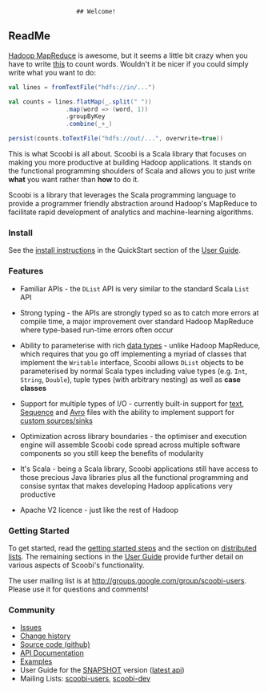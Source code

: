 
                   
                     
                       ## Welcome!
## ReadMe

[Hadoop MapReduce](http://hadoop.apache.org/) is awesome, but it seems a little bit crazy when you have to write [this](http://wiki.apache.org/hadoop/WordCount) to count words. Wouldn't it be nicer if you could simply write what you want to do:

```scala
val lines = fromTextFile("hdfs://in/...")

val counts = lines.flatMap(_.split(" "))
                .map(word => (word, 1))
                .groupByKey
                .combine(_+_)

persist(counts.toTextFile("hdfs://out/...", overwrite=true))
```

This is what Scoobi is all about. Scoobi is a Scala library that focuses on making you more productive at building Hadoop applications. It stands on the functional programming shoulders of Scala and allows you to just write **what** you want rather than **how** to do it.

Scoobi is a library that leverages the Scala programming language to provide a programmer friendly abstraction around Hadoop's MapReduce to facilitate rapid development of analytics and machine-learning algorithms.

### Install

See the [install instructions](http://nicta.github.com/scoobi/guide/Quick%20Start.html#Installing+Scoobi) in the QuickStart section of the [User Guide](http://nicta.github.com/scoobi/guide/User%20Guide.html).

### Features

 * Familiar APIs - the `DList` API is very similar to the standard Scala `List` API

 * Strong typing - the APIs are strongly typed so as to catch more errors at compile time, a
 major improvement over standard Hadoop MapReduce where type-based run-time errors often occur

 * Ability to parameterise with rich [data types](http://nicta.github.com/scoobi/guide/Data%20Types.html) - unlike Hadoop MapReduce, which requires that you go off implementing a myriad of classes that implement the `Writable` interface, Scoobi allows `DList` objects to be parameterised by normal Scala types including value types (e.g. `Int`, `String`, `Double`), tuple types (with arbitrary nesting) as well as **case classes**

 * Support for multiple types of I/O - currently built-in support for [text](http://nicta.github.com/scoobi/guide/Input%20and%20Output.html#Text+files), [Sequence](http://nicta.github.com/scoobi/guide/Input%20and%20Output.html#Sequence+files) and [Avro](http://nicta.github.com/scoobi/guide/Input%20and%20Output.html#Avro+files) files with the ability to implement support for [custom sources/sinks](http://nicta.github.com/scoobi/guide/Input%20and%20Output.html#Custom+sources+and+sinks)

 * Optimization across library boundaries - the optimiser and execution engine will assemble Scoobi code spread across multiple software components so you still keep the benefits of modularity

 * It's Scala - being a Scala library, Scoobi applications still have access to those precious Java libraries plus all the functional programming and consise syntax that makes developing Hadoop applications very productive

 * Apache V2 licence - just like the rest of Hadoop

### Getting Started

To get started, read the [getting started steps](http://nicta.github.com/scoobi/guide/Quick%20Start.html) and the section on [distributed lists](http://nicta.github.com/scoobi/guide/Distributed%20Lists.html). The remaining sections in the [User Guide](http://nicta.github.com/scoobi/guide/User%20Guide.html) provide further detail on various aspects of Scoobi's functionality.

The user mailing list is at <http://groups.google.com/group/scoobi-users>. Please use it for questions and comments!

### Community

 * [Issues](https://github.com/NICTA/scoobi/issues)
 * [Change history](http://notes.implicit.ly/tagged/scoobi)
 * [Source code (github)](https://github.com/NICTA/scoobi)
 * [API Documentation](http://nicta.github.com/scoobi/api/SCOOBI-0.6.0-cdh4/index.html)
 * [Examples](https://github.com/NICTA/scoobi/tree/SCOOBI-0.6.0-cdh4/examples)
 * User Guide for the [SNAPSHOT](http://nicta.github.com/scoobi/guide-SNAPSHOT/guide/User%20Guide.html) version ([latest api](http://nicta.github.com/scoobi/api/master/scala/index.html))
 * Mailing Lists: [scoobi-users](http://groups.google.com/group/scoobi-users), [scoobi-dev](http://groups.google.com/group/scoobi-dev)
  
                       
                       
                     
                   
                 